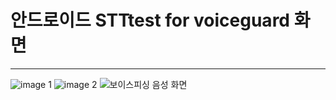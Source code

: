 # 안드로이드 STTtest for voiceguard 화면
***

![image 1](https://github.com/user-attachments/assets/a5af084f-3a4d-46d9-af93-a19aa026b43a)
![image 2](https://github.com/user-attachments/assets/01d1c05d-45b6-4806-af05-2a938a3057e7)
![보이스피싱 음성 화면](https://github.com/user-attachments/assets/1e4850bc-0068-4b2c-bce6-813921ce4404)
